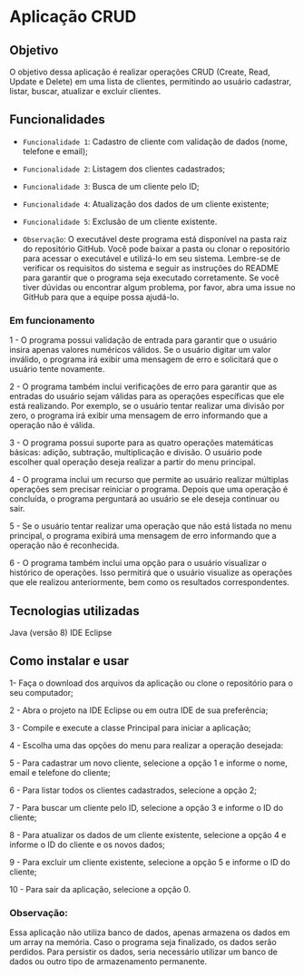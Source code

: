 # Aplicação CRUD
## Objetivo
O objetivo dessa aplicação é realizar operações CRUD (Create, Read, Update e Delete) em uma lista de clientes, permitindo ao usuário cadastrar, listar, buscar, atualizar e excluir clientes.

## Funcionalidades
- `Funcionalidade 1`: Cadastro de cliente com validação de dados (nome, telefone e email);

- `Funcionalidade 2`: Listagem dos clientes cadastrados;

- `Funcionalidade 3`: Busca de um cliente pelo ID;

- `Funcionalidade 4`: Atualização dos dados de um cliente existente;

- `Funcionalidade 5`: Exclusão de um cliente existente.

- `Observação`: O executável deste programa está disponível na pasta raiz do repositório GitHub. Você pode baixar a pasta ou clonar o repositório para acessar o executável e utilizá-lo em seu sistema. Lembre-se de verificar os requisitos do sistema e seguir as instruções do README para garantir que o programa seja executado corretamente. Se você tiver dúvidas ou encontrar algum problema, por favor, abra uma issue no GitHub para que a equipe possa ajudá-lo.

### Em funcionamento
1 - O programa possui validação de entrada para garantir que o usuário insira apenas valores numéricos válidos. Se o usuário digitar um valor inválido, o programa irá exibir uma mensagem de erro e solicitará que o usuário tente novamente.

2 - O programa também inclui verificações de erro para garantir que as entradas do usuário sejam válidas para as operações específicas que ele está realizando. Por exemplo, se o usuário tentar realizar uma divisão por zero, o programa irá exibir uma mensagem de erro informando que a operação não é válida.

3 - O programa possui suporte para as quatro operações matemáticas básicas: adição, subtração, multiplicação e divisão. O usuário pode escolher qual operação deseja realizar a partir do menu principal.

4 - O programa inclui um recurso que permite ao usuário realizar múltiplas operações sem precisar reiniciar o programa. Depois que uma operação é concluída, o programa perguntará ao usuário se ele deseja continuar ou sair.

5 - Se o usuário tentar realizar uma operação que não está listada no menu principal, o programa exibirá uma mensagem de erro informando que a operação não é reconhecida.

6 - O programa também inclui uma opção para o usuário visualizar o histórico de operações. Isso permitirá que o usuário visualize as operações que ele realizou anteriormente, bem como os resultados correspondentes.

## Tecnologias utilizadas
Java (versão 8)
IDE Eclipse
## Como instalar e usar
1- Faça o download dos arquivos da aplicação ou clone o repositório para o seu computador;

2 - Abra o projeto na IDE Eclipse ou em outra IDE de sua preferência;

3 - Compile e execute a classe Principal para iniciar a aplicação;

4 - Escolha uma das opções do menu para realizar a operação desejada:

5 - Para cadastrar um novo cliente, selecione a opção 1 e informe o nome, email e telefone do cliente;

6 - Para listar todos os clientes cadastrados, selecione a opção 2;

7 - Para buscar um cliente pelo ID, selecione a opção 3 e informe o ID do cliente;

8 - Para atualizar os dados de um cliente existente, selecione a opção 4 e informe o ID do cliente e os novos dados;

9 - Para excluir um cliente existente, selecione a opção 5 e informe o ID do cliente;

10 - Para sair da aplicação, selecione a opção 0.

### Observação: 
Essa aplicação não utiliza banco de dados, apenas armazena os dados em um array na memória. Caso o programa seja finalizado, os dados serão perdidos. Para persistir os dados, seria necessário utilizar um banco de dados ou outro tipo de armazenamento permanente.
